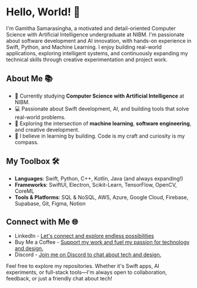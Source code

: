 # Hello, World! 👋

I'm Gamitha Samarasingha, a motivated and detail-oriented Computer Science with Artificial Intelligence undergraduate at NIBM. I'm passionate about software development and AI innovation, with hands-on experience in Swift, Python, and Machine Learning. I enjoy building real-world applications, exploring intelligent systems, and continuously expanding my technical skills through creative experimentation and project work.

## About Me 📚

- 🤖 Currently studying **Computer Science with Artificial Intelligence** at NIBM.
- 💻 Passionate about Swift development, AI, and building tools that solve real-world problems.
- 🔬 Exploring the intersection of **machine learning**, **software engineering**, and creative development.
- 🚀 I believe in learning by building. Code is my craft and curiosity is my compass.

## My Toolbox 🛠️

- **Languages**: Swift, Python, C++, Kotlin, Java (and always expanding!)
- **Frameworks**: SwiftUI, Electron, Scikit-Learn, TensorFlow, OpenCV, CoreML
- **Tools & Platforms**: SQL & NoSQL, AWS, Azure, Google Cloud, Firebase, Supabase, Git, Figma, Notion

## Connect with Me 🌐

- LinkedIn - [Let's connect and explore endless possibilities](http://linkedin.com/in/gamithasam)
- Buy Me a Coffee - [Support my work and fuel my passion for technology and design.](https://www.buymeacoffee.com/gamithasam)
- Discord - [Join me on Discord to chat about tech and design.](https://discordapp.com/users/gamitha_sam)

Feel free to explore my repositories. Whether it's Swift apps, AI experiments, or full-stack tools—I'm always open to collaboration, feedback, or just a friendly chat about tech!

